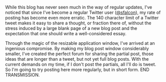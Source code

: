 While this blog has never seen much in the way of regular updates, I've noticed that since I've become a regular Twitter user (<a href="http://twitter.com/sfalcon">@sfalcon</a>), my rate of posting has become even more erratic.  The 140 character limit of a Twitter tweet makes it easy to share a thought, or fraction there of, without the stress induced by a large blank page of a new blog post and the expectation that one should write a well-considered essay.

Through the magic of the resizable application window, I've arrived at an ingenious compromise.  By making my blog post window considerably smaller, I've created the perfect forum for sharing the partial post, those ideas that are longer than a tweet, but not yet full blog posts.  With the current demands on my time, if I don't post the partials, all I'll do is tweet.  So I'm going to try posting here more regularly, but in short form.  END TRANSMISSION.
